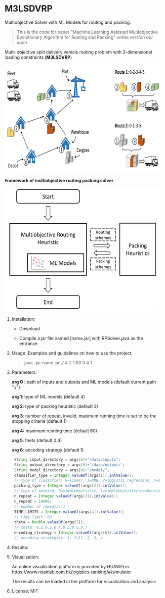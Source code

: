# M3LSDVRP
 Multiobjective Solver with ML Models for routing and packing. 

> This is the code for paper "Machine Learning Assisted Multiobjective Evolutionary Algorithm for Routing and Packing" *online version out soon*



Multi-objective split delivery vehicle routing problem with 3-dimensional loading constraints (**M3LSDVRP**)

<img src="figures/Problem.JPG" alt="Example Image" width="650" height="350">

**Framework of multiobjective routing packing solver**

<img src="figures/framework.JPG" alt="Example Image" width="500" height="400">

1. Installation:

   + Download 

   + Compile a jar file named [name.jar] with RPSolver.java as the entrance 

2. Usage: Examples and guidelines on how to use the project.

   > java -jar name.jar ./ 4 2 1 60 0.4 1

3. Parameters:

   **arg 0** : path of inputs and outputs and ML models (default current path "./")

   **arg 1**: type of ML models (default 4)

   **arg 2**: type of packing heuristic (default 2)

   **arg 3**: number of repeat, invalid, maximum running time is set to be the stopping criteria (default 1)

   **arg 4:** maximum running time (default 60)

   **arg 5**: theta (default 0.4)

   **arg 6**: encoding strategy (default 1)

   ```java
   	String input_directory = args[0]+"/data/inputs"; 
   	String output_directory = args[0]+"/data/outputs";	
   	String model_directory = args[0]+"/model/"; 
   	classifier_type = Integer.valueOf(args[1]).intValue(); 	
   	// type of classifier: 0=linear, 1=MNB, 2=logistic regression, 3=svm_rbf, 4=CART, 5=random forest 10,6=random forest 20,7=random forest 50
   	packing_type = Integer.valueOf(args[2]).intValue();
   	// type of packing: 0=simpleHeuristic, 1=simpleHeuristic+newHeuristic1, 2=simpleHeuristic+newHeuristic1+newHeuristic2	
   	n_repeat = Integer.valueOf(args[3]).intValue();
   	n_repeat = 10000; 
   	// number of repeats: 1	
   	TIME_LIMITS = Integer.valueOf(args[4]).intValue();
   	// time limit: 60
   	theta = Double.valueOf(args[5]);
   	// theta: 0.2,0.3,0.4,0.5,0.6,0.7
   	encoding_strategy = Integer.valueOf(args[6]).intValue();
   	// encoding strategies: 1: full, 2, 3, 4
   ```

   

4. Results:

5. Visualization:

   An online visualization platform is provided by HUAWEI in https://www.noahlab.com.hk/logistics-ranking/#/simulator

   The results can be loaded in the platform for visualization and analysis

6. License: MIT
